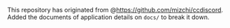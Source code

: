 This repository has originated from @https://github.com/mizchi/ccdiscord. Added the documents of application details on `docs/` to break it down.